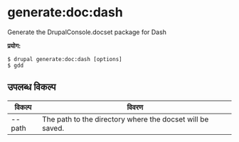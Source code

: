 # generate:doc:dash
Generate the DrupalConsole.docset package for Dash

**प्रयोग:**
```
$ drupal generate:doc:dash [options]
$ gdd  
```

## उपलब्ध विकल्प
विकल्प | विवरण
-------|-------------
--path | The path to the directory where the docset will be saved.
